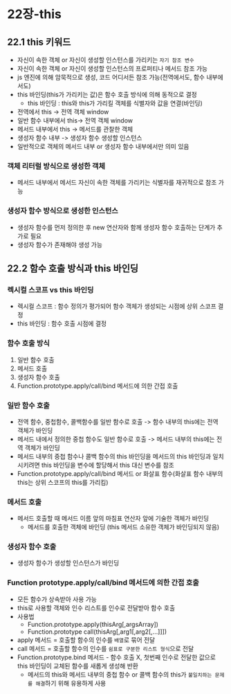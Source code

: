 # 22장-this
## 22.1 this 키워드
- 자신이 속한 객체 or 자신이 생성할 인스턴스를 가리키는 `자기 참조 변수`
- 자신이 속한 객체 or 자신이 생성할 인스턴스의 프로퍼티나 메서드 참조 가능
- js 엔진에 의해 암묵적으로 생성, 코드 어디서든 참조 가능(전역에서도, 함수 내부에서도)
- this 바인딩(this가 가리키는 값)은 함수 호출 방식에 의해 동적으로 결정
    - this 바인딩 : this와 this가 가리킬 객체를 식별자와 값을 연결(바인딩)
- 전역에서 this -> 전역 객체 window
- 일반 함수 내부에서 this-> 전역 객체 window
- 메서드 내부에서 this -> 메서드를 관찰한 객체
- 생성자 함수 내부 -> 생성자 함수 생성할 인스턴스
- 일반적으로 객체의 메서드 내부 or 생성자 함수 내부에서만 의미 있음
### 객체 리터럴 방식으로 생성한 객체
- 메서드 내부에서 메서드 자신이 속한 객체를 가리키는 식별자를 재귀적으로 참조 가능
### 생성자 함수 방식으로 생성한 인스턴스
- 생성자 함수를 먼저 정의한 후 new 연산자와 함께 생성자 함수 호출하는 단계가 추가로 필요
- 생성자 함수가 존재해야 생성 가능

## 22.2 함수 호출 방식과 this 바인딩
### 렉시컬 스코프 vs this 바인딩
- 렉시컬 스코프 : 함수 정의가 평가되어 함수 객체가 생성되는 시점에 상위 스코프 결정
- this 바인딩 : 함수 호출 시점에 결정
### 함수 호출 방식
1. 일반 함수 호출
2. 메서드 호출
3. 생성자 함수 호출
4. Function.prototype.apply/call/bind 메서드에 의한 간접 호출
### 일반 함수 호출
- 전역 함수, 중첩함수, 콜백함수를 일반 함수로 호출 -> 함수 내부의 this에는 전역 객체가 바인딩
- 메서드 내에서 정의한 중첩 함수도 일반 함수로 호출 -> 메서드 내부의 this에는 전역 객체가 바인딩
- 메서드 내부의 중첩 함수나 콜백 함수의 this 바인딩을 메서드의 this 바인딩과 일치 시키려면 this 바인딩을 변수에 할당해서 this 대신 변수를 참조
- Function.prototype.apply/call/bind 메서드 or 화살표 함수(화살표 함수 내부의 this는 상위 스코프의 this를 가리킴)
### 메서드 호출
- 메서드 호출할 때 메서드 이름 앞의 마침표 연산자 앞에 기술한 객체가 바인딩
    - 메서드를 호출한 객체에 바인딩 (this 메서드 소유한 객체가 바인딩되지 않음)
### 생성자 함수 호출
- 생성자 함수가 생성할 인스턴스가 바인딩
### Function prototype.apply/call/bind 메서드에 의한 간접 호출
- 모든 함수가 상속받아 사용 가능
- this로 사용할 객체와 인수 리스트를 인수로 전달받아 함수 호출
- 사용법
    - Function.prototype.apply(thisArg[,argsArray])
    - Function.prototype call(thisArg[,arg1[,arg2[,...]]])
- apply 메서드 = 호출할 함수의 인수를 `배열`로 묶어 전달
- call 메서드 = 호출할 함수의 인수를 `쉼표로 구분한 리스트 형식`으로 전달
- Function.prototype.bind 메서드 - 함수 호출 X, 첫번째 인수로 전달한 값으로 this 바인딩이 교체된 함수를 새롭게 생성해 반환
    - 메서드의 this와 메서드 내부의 중첩 함수 or 콜백 함수의 this가 `불일치하는 문제를 해결`하기 위해 유용하게 사용